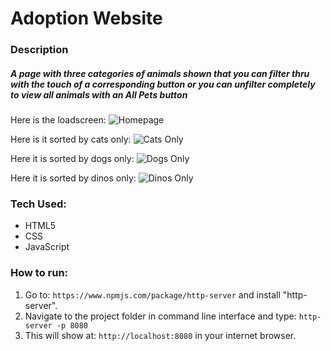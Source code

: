 # Adoption Website

### Description
##### A page with three categories of animals shown that you can filter thru with the touch of a corresponding button or you can unfilter completely to view all animals with an All Pets button

Here is the loadscreen:
![Homepage](./assets/screenshots.homepage.png "Homepage")

Here is it sorted by cats only:
![Cats Only](./assets/screenshots.cats_only.png "Cats Only")

Here it is sorted by dogs only:
![Dogs Only](./assets/screenshots.dogs_only.png "Dogs Only")

Here it is sorted by dinos only:
![Dinos Only](./assets/screenshots.dinos_only.png "Dinos Only")

### Tech Used:
* HTML5
* CSS
* JavaScript

### How to run:

1. Go to: `https://www.npmjs.com/package/http-server` and install "http-server".  
2. Navigate to the project folder in command line interface and type: `http-server -p 8080`  
3. This will show at: `http://localhost:8080` in your internet browser.  
